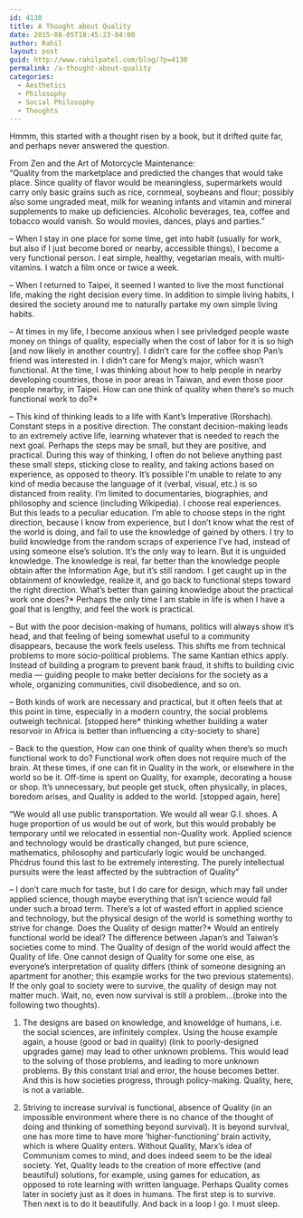 ```yaml
---
id: 4130
title: A Thought about Quality
date: 2015-08-05T18:45:23-04:00
author: Rahil
layout: post
guid: http://www.rahilpatel.com/blog/?p=4130
permalink: /a-thought-about-quality
categories:
  - Aesthetics
  - Philosophy
  - Social Philosophy
  - Thoughts
---
```

Hmmm, this started with a thought risen by a book, but it drifted quite far, and perhaps never answered the question.

From Zen and the Art of Motorcycle Maintenance:  
&#8220;Quality from the marketplace and predicted the changes that would take place. Since quality of flavor would be meaningless, supermarkets would carry only basic grains such as rice, cornmeal, soybeans and flour; possibly also some ungraded meat, milk for weaning infants and vitamin and mineral supplements to make up deficiencies. Alcoholic beverages, tea, coffee and tobacco would vanish. So would movies, dances, plays and parties.&#8221;

&#8211; When I stay in one place for some time, get into habit (usually for work, but also if I just become bored or nearby, accessible things), I become a very functional person. I eat simple, healthy, vegetarian meals, with multi-vitamins. I watch a film once or twice a week.

&#8211; When I returned to Taipei, it seemed I wanted to live the most functional life, making the right decision every time. In addition to simple living habits, I desired the society around me to naturally partake my own simple living habits.

&#8211; At times in my life, I become anxious when I see privledged people waste money on things of quality, especially when the cost of labor for it is so high [and now likely in another country]. I didn&#8217;t care for the coffee shop Pan&#8217;s friend was interested in. I didn&#8217;t care for Meng&#8217;s major, which wasn&#8217;t functional. At the time, I was thinking about how to help people in nearby developing countries, those in poor areas in Taiwan, and even those poor people nearby, in Taipei. How can one think of quality when there&#8217;s so much functional work to do?*

&#8211; This kind of thinking leads to a life with Kant&#8217;s Imperative (Rorshach). Constant steps in a positive direction. The constant decision-making leads to an extremely active life, learning whatever that is needed to reach the next goal. Perhaps the steps may be small, but they are positive, and practical. During this way of thinking, I often do not believe anything past these small steps, sticking close to reality, and taking actions based on experience, as opposed to theory. It&#8217;s possible I&#8217;m unable to relate to any kind of media because the language of it (verbal, visual, etc.) is so distanced from reality. I&#8217;m limited to documentaries, biographies, and philosophy and science (including Wikipedia). I choose real experiences. But this leads to a peculiar education. I&#8217;m able to choose steps in the right direction, because I know from experience, but I don&#8217;t know what the rest of the world is doing, and fail to use the knowledge of gained by others. I try to build knowledge from the random scraps of experience I&#8217;ve had, instead of using someone else&#8217;s solution. It&#8217;s the only way to learn. But it is unguided knowledge. The knowledge is real, far better than the knowledge people obtain after the Information Age, but it&#8217;s still random. I get caught up in the obtainment of knowledge, realize it, and go back to functional steps toward the right direction. What&#8217;s better than gaining knowledge about the practical work one does?* Perhaps the only time I am stable in life is when I have a goal that is lengthy, and feel the work is practical.

&#8211; But with the poor decision-making of humans, politics will always show it&#8217;s head, and that feeling of being somewhat useful to a community disappears, because the work feels useless. This shifts me from technical problems to more socio-political problems. The same Kantian ethics apply. Instead of building a program to prevent bank fraud, it shifts to building civic media &#8212; guiding people to make better decisions for the society as a whole, organizing communities, civil disobedience, and so on.

&#8211; Both kinds of work are necessary and practical, but it often feels that at this point in time, especially in a modern country, the social problems outweigh technical. [stopped here* thinking whether building a water resorvoir in Africa is better than influencing a city-society to share]

&#8211; Back to the question, How can one think of quality when there&#8217;s so much functional work to do? Functional work often does not require much of the brain. At these times, if one can fit in Quality in the work, or elsewhere in the world so be it. Off-time is spent on Quality, for example, decorating a house or shop. It&#8217;s unnecessary, but people get stuck, often physically, in places, boredom arises, and Quality is added to the world. [stopped again, here]

&#8220;We would all use public transportation. We would all wear G.I. shoes. A huge proportion of us would be out of work, but this would probably be temporary until we relocated in essential non-Quality work. Applied science and technology would be drastically changed, but pure science, mathematics, philosophy and particularly logic would be unchanged. Phćdrus found this last to be extremely interesting. The purely intellectual pursuits were the least affected by the subtraction of Quality&#8221;

&#8211; I don&#8217;t care much for taste, but I do care for design, which may fall under applied science, though maybe everything that isn&#8217;t science would fall under such a broad term. There&#8217;s a lot of wasted effort in applied science and technology, but the physical design of the world is something worthy to strive for change. Does the Quality of design matter?* Would an entirely functional world be ideal? The difference between Japan&#8217;s and Taiwan&#8217;s societies come to mind. The Quality of design of the world would affect the Quality of life. One cannot design of Quality for some one else, as everyone&#8217;s interpretation of quality differs (think of someone designing an apartment for another; this example works for the two previous statements). If the only goal to society were to survive, the quality of design may not matter much. Wait, no, even now survival is still a problem&#8230;(broke into the following two thoughts).

1. The designs are based on knowledge, and knoweldge of humans, i.e. the social sciences, are infinitely complex. Using the house example again, a house (good or bad in quality) (link to poorly-designed upgrades game) may lead to other unknown problems. This would lead to the solving of those problems, and leading to more unknown problems. By this constant trial and error, the house becomes better. And this is how societies progress, through policy-making. Quality, here, is not a variable.

2. Striving to increase survival is functional, absence of Quality (in an impossible environment where there is no chance of the thought of doing and thinking of something beyond survival). It is beyond survival, one has more time to have more &#8216;higher-functioning&#8217; brain activity, which is where Quality enters. Without Quality, Marx&#8217;s idea of Communism comes to mind, and does indeed seem to be the ideal society. Yet, Quality leads to the creation of more effective (and beautiful) solutions, for example, using games for education, as opposed to rote learning with written language. Perhaps Quality comes later in society just as it does in humans. The first step is to survive. Then next is to do it beautifully. And back in a loop I go. I must sleep.